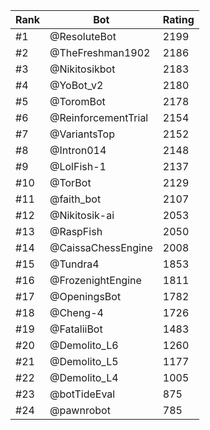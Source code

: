 Rank|Bot|Rating
---|---|---
#1|@ResoluteBot|2199
#2|@TheFreshman1902|2186
#3|@Nikitosikbot|2183
#4|@YoBot_v2|2180
#5|@ToromBot|2178
#6|@ReinforcementTrial|2154
#7|@VariantsTop|2152
#8|@Intron014|2148
#9|@LolFish-1|2137
#10|@TorBot|2129
#11|@faith_bot|2107
#12|@Nikitosik-ai|2053
#13|@RaspFish|2050
#14|@CaissaChessEngine|2008
#15|@Tundra4|1853
#16|@FrozenightEngine|1811
#17|@OpeningsBot|1782
#18|@Cheng-4|1726
#19|@FataliiBot|1483
#20|@Demolito_L6|1260
#21|@Demolito_L5|1177
#22|@Demolito_L4|1005
#23|@botTideEval|875
#24|@pawnrobot|785
